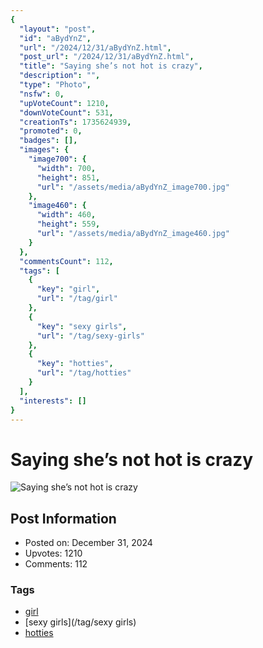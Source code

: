 ```yaml
---
{
  "layout": "post",
  "id": "aBydYnZ",
  "url": "/2024/12/31/aBydYnZ.html",
  "post_url": "/2024/12/31/aBydYnZ.html",
  "title": "Saying she’s not hot is crazy",
  "description": "",
  "type": "Photo",
  "nsfw": 0,
  "upVoteCount": 1210,
  "downVoteCount": 531,
  "creationTs": 1735624939,
  "promoted": 0,
  "badges": [],
  "images": {
    "image700": {
      "width": 700,
      "height": 851,
      "url": "/assets/media/aBydYnZ_image700.jpg"
    },
    "image460": {
      "width": 460,
      "height": 559,
      "url": "/assets/media/aBydYnZ_image460.jpg"
    }
  },
  "commentsCount": 112,
  "tags": [
    {
      "key": "girl",
      "url": "/tag/girl"
    },
    {
      "key": "sexy girls",
      "url": "/tag/sexy-girls"
    },
    {
      "key": "hotties",
      "url": "/tag/hotties"
    }
  ],
  "interests": []
}
---
```


# Saying she’s not hot is crazy

![Saying she’s not hot is crazy](/assets/media/aBydYnZ_image700.jpg)

## Post Information

- Posted on: December 31, 2024
- Upvotes: 1210
- Comments: 112

### Tags

- [girl](/tag/girl)
- [sexy girls](/tag/sexy girls)
- [hotties](/tag/hotties)
